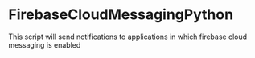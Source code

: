 # FirebaseCloudMessagingPython
This script will send notifications to applications in which firebase cloud messaging is enabled
